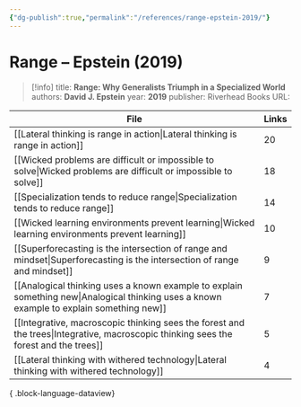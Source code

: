 ```yaml
---
{"dg-publish":true,"permalink":"/references/range-epstein-2019/"}
---
```



# Range – Epstein (2019)

> [!info]
> title: **Range: Why Generalists Triumph in a Specialized World**
> authors: **David J. Epstein**
> year: **2019**
> publisher: Riverhead Books
> URL: 


| File                                                                                                                                        | Links |
| ------------------------------------------------------------------------------------------------------------------------------------------- | ----- |
| [[Lateral thinking is range in action\|Lateral thinking is range in action]]                                                             | 20    |
| [[Wicked problems are difficult or impossible to solve\|Wicked problems are difficult or impossible to solve]]                           | 18    |
| [[Specialization tends to reduce range\|Specialization tends to reduce range]]                                                           | 14    |
| [[Wicked learning environments prevent learning\|Wicked learning environments prevent learning]]                                         | 10    |
| [[Superforecasting is the intersection of range and mindset\|Superforecasting is the intersection of range and mindset]]                 | 9     |
| [[Analogical thinking uses a known example to explain something new\|Analogical thinking uses a known example to explain something new]] | 7     |
| [[Integrative, macroscopic thinking sees the forest and the trees\|Integrative, macroscopic thinking sees the forest and the trees]]     | 5     |
| [[Lateral thinking with withered technology\|Lateral thinking with withered technology]]                                                 | 4     |

{ .block-language-dataview}
